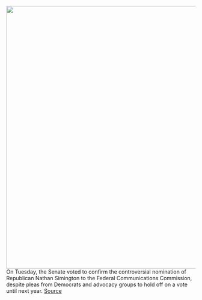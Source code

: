 <img src='https://cdn.vox-cdn.com/thumbor/JYBBL6wKOCNu8zxIH3LagAHIcFI=/0x0:3843x2562/1200x800/filters:focal(1615x974:2229x1588)/cdn.vox-cdn.com/uploads/chorus_image/image/68480748/891675448.0.jpg' width='700px' /><br/>
On Tuesday, the Senate voted to confirm the controversial nomination of Republican Nathan Simington to the Federal Communications Commission, despite pleas from Democrats and advocacy groups to hold off on a vote until next year.
<a href='https://www.theverge.com/2020/12/8/22163800/senate-trump-fcc-nominee-confirmed-nathan-simington-section-230-ajit-pai'> Source <a/>